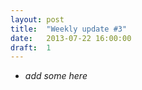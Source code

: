 ```yaml
---
layout: post
title:  "Weekly update #3"
date:   2013-07-22 16:00:00
draft:  1
---
```


* _add some here_